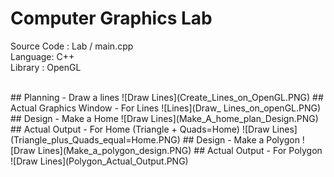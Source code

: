 # Computer Graphics Lab
 <p>Source Code : Lab / main.cpp<br>
 	Language: C++<br>
	Library : OpenGL<br>
	</p><br>
## Planning - Draw a lines 
![Draw Lines](Create_Lines_on_OpenGL.PNG)
## Actual Graphics Window - For Lines
![Lines](Draw_ Lines_on_openGL.PNG)
## Design - Make a Home 
![Draw Lines](Make_A_home_plan_Design.PNG)
## Actual Output - For Home (Triangle + Quads=Home)
![Draw Lines](Triangle_plus_Quads_equal=Home.PNG)
## Design - Make a Polygon
![Draw Lines](Make_a_polygon_design.PNG)
## Actual Output - For Polygon
![Draw Lines](Polygon_Actual_Output.PNG)
